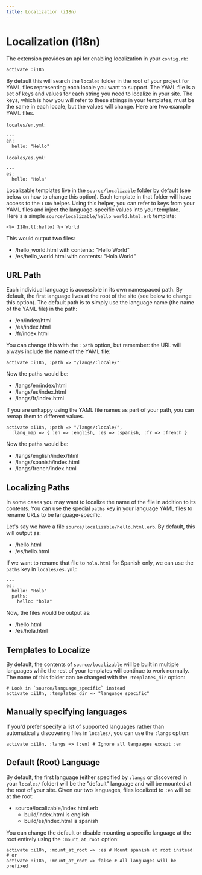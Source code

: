 ```yaml
---
title: Localization (i18n)
---
```


# Localization (i18n)

The extension provides an api for enabling localization in your `config.rb`:

    activate :i18n

By default this will search the `locales` folder in the root of your project for YAML files representing each locale you want to support. The YAML file is a set of keys and values for each string you need to localize in your site. The keys, which is how you will refer to these strings in your templates, must be the same in each locale, but the values will change. Here are two example YAML files.

`locales/en.yml`:

    ---
    en:
      hello: "Hello"

`locales/es.yml`:

    ---
    es:
      hello: "Hola"

Localizable templates live in the `source/localizable` folder by default (see below on how to change this option). Each template in that folder will have access to the `I18n` helper. Using this helper, you can refer to keys from your YAML files and inject the language-specific values into your template. Here's a simple `source/localizable/hello_world.html.erb` template:

    <%= I18n.t(:hello) %> World

This would output two files:

* /hello_world.html with contents: "Hello World"
* /es/hello_world.html with contents: "Hola World"

## URL Path

Each individual language is accessible in its own namespaced path. By default, the first language lives at the root of the site (see below to change this option). The default path is to simply use the language name (the name of the YAML file) in the path:

* /en/index/html
* /es/index.html
* /fr/index.html

You can change this with the `:path` option, but remember: the URL will always include the name of the YAML file:

    activate :i18n, :path => "/langs/:locale/"

Now the paths would be:

* /langs/en/index/html
* /langs/es/index.html
* /langs/fr/index.html

If you are unhappy using the YAML file names as part of your path, you can remap them to different values.

    activate :i18n, :path => "/langs/:locale/", 
      :lang_map => { :en => :english, :es => :spanish, :fr => :french }

Now the paths would be:

* /langs/english/index/html
* /langs/spanish/index.html
* /langs/french/index.html

## Localizing Paths

In some cases you may want to localize the name of the file in addition to its contents. You can use the special `paths` key in your language YAML files to rename URLs to be language-specific.

Let's say we have a file `source/localizable/hello.html.erb`. By default, this will output as:

* /hello.html
* /es/hello.html

If we want to rename that file to `hola.html` for Spanish only, we can use the `paths` key in `locales/es.yml`:

    ---
    es:
      hello: "Hola"
      paths:
        hello: "hola"

Now, the files would be output as: 

* /hello.html
* /es/hola.html

## Templates to Localize

By default, the contents of `source/localizable` will be built in multiple languages while the rest of your templates will continue to work normally. The name of this folder can be changed with the `:templates_dir` option:

    # Look in `source/language_specific` instead
    activate :i18n, :templates_dir => "language_specific"

## Manually specifying languages

If you'd prefer specify a list of supported languages rather than automatically discovering files in `locales/`, you can use the `:langs` option:

    activate :i18n, :langs => [:en] # Ignore all languages except :en

## Default (Root) Language

By default, the first language (either specified by `:langs` or discovered in your `locales/` folder) will be the "default" language and will be mounted at the root of your site. Given our two languages, files localized to `:en` will be at the root:

* source/localizable/index.html.erb
  * build/index.html is english
  * build/es/index.html is spanish

You can change the default or disable mounting a specific language at the root entirely using the `:mount_at_root` option:

    activate :i18n, :mount_at_root => :es # Mount spanish at root instead
    # or
    activate :i18n, :mount_at_root => false # All languages will be prefixed